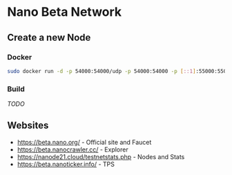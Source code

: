 # Nano Beta Network

## Create a new Node 

### Docker

```bash
sudo docker run -d -p 54000:54000/udp -p 54000:54000 -p [::1]:55000:55000 -v ~:/root --name nanonodebeta --restart=unless-stopped nanocurrency/nano-beta
```

### Build

_TODO_

## Websites

* https://beta.nano.org/ - Official site and Faucet
* https://beta.nanocrawler.cc/ - Explorer
* https://nanode21.cloud/testnetstats.php - Nodes and Stats
* https://beta.nanoticker.info/ - TPS
